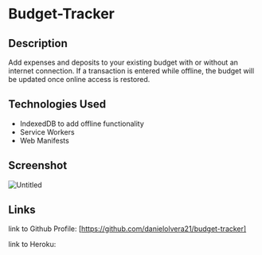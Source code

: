 # Budget-Tracker

## Description

Add expenses and deposits to your existing budget with or without an internet connection. If a transaction is entered while offline, the budget will be updated once online access is restored.

## Technologies Used

- IndexedDB to add offline functionality
- Service Workers
- Web Manifests

## Screenshot

![Untitled](https://user-images.githubusercontent.com/83250389/134218858-095d8b21-ac97-426c-953a-b508a3ef92dc.png)

## Links

link to Github Profile:
[https://github.com/danielolvera21/budget-tracker]

link to Heroku:
